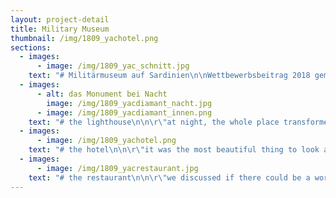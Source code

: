 ```yaml
---
layout: project-detail
title: Military Museum
thumbnail: /img/1809_yachotel.png
sections:
  - images:
      - image: /img/1809_yac_schnitt.jpg
    text: "# Militärmuseum auf Sardinien\n\nWettbewerbsbeitrag 2018 gemeinsam mit Katharina Kleczka\n\n\"when we entered the grounds we were confused at first because we couldn't make out anything different. just\rthe ruins and no shiny new building. as we turned the corner we spotted the low conrete cubes inside the old\rstructures and by looking closer we saw that there were beautiful shady courtyards between the bare walls.\rwalking further on the dirt road suddenly there it was: the lighthouse - a bright and proud memorial,\rprotruding from the ruins like a glistening diamond...\""
  - images:
      - alt: das Monument bei Nacht
        image: /img/1809_yacdiamant_nacht.jpg
      - image: /img/1809_yacdiamant_innen.png
    text: "# the lighthouse\n\n\r\"at night, the whole place transformed into this\rpoetic light show wiht the monumental\rdiamond competing with the stars...\"\n\n\"i entered and suddenly everything fell\rsilent. time stood still and my mind started\rto wander. afterwards i was surprised to\rhave stayed for 40 minutes just staring at\rthe light reflecting on the water...\""
  - images:
      - image: /img/1809_yachotel.png
    text: "# the hotel\n\n\r\"it was the most beautiful thing to look at the stars\rright from our bed and listen to the cicadas chirping\rand the sea far off in the distance. we left the doors to\rour little court yard open to let in the breeze. the next\rmorning we had breakfast with a couple from norway\rthat told us about a great climbing place...\""
  - images:
      - image: /img/1809_yacrestaurant.jpg
    text: "# the restaurant\n\n\r\"we discussed if there could be a world without warfare while we had lunch in the cool shade\rof the restaurant. i remember the geckos on the old walls and how silent and peaceful it\rwas. we sat with a group from japan on a large table in a secluded little glass cube and i\rcould not say if i was inside or outside...\"\n\n\n\nMehr Informationen zu dem Wettbewerb und zu den Gewinnern unter [Young Architects Competition](https://www.youngarchitectscompetitions.com/other-editions/view/id/29)"
---
```


